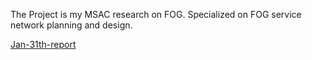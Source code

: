 The Project is my MSAC research on FOG. Specialized on FOG service network planning and design.


[Jan-31th-report](https://drive.google.com/file/d/0BxlgPvs36uwKeWZjaWs4YzhtQlE/view?usp=sharing)
